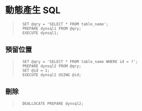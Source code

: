 # 動態產生 SQL

>		SET @qry = 'SELECT * FROM table_name';
>		PREPARE dynsql1 FROM @qry;
>		EXECUTE dynsql1;

## 預留位置

>		SET @qry = 'SELECT * FROM table_name WHERE id = ?';
>		PREPARE dynsql2 FROM @qry;
>		SET @id = 1;
>		EXECUTE dynsql2 USING @id;

## 刪除

>		DEALLOCATE PREPARE dynsql2;